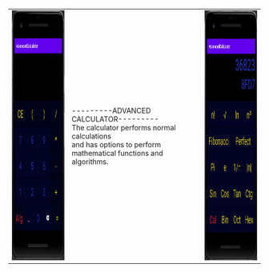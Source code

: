 
<center>
<table><tr><td>
<img src="https://github.com/Biniobiniasty/AdvancedCalculator/blob/master/Screenshoot/1.png" height="500"/>
  </td><td>
  ---------ADVANCED CALCULATOR---------<br />
  The calculator performs normal calculations<br /> and has options to perform mathematical functions and algorithms.<br />
  </td><td>
  <img src="https://github.com/Biniobiniasty/AdvancedCalculator/blob/master/Screenshoot/3.png" height="500"/>
  </td></tr>
  </table>
</center>
